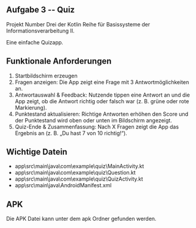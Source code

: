 ## Aufgabe 3 -- Quiz

Projekt Number Drei der Kotlin Reihe für Basissysteme der Informationsverarbeitung II.

Eine einfache Quizapp.

## Funktionale Anforderungen

1. Startbildschirm erzeugen
2. Fragen anzeigen: Die App zeigt eine Frage mit 3 Antwortmöglichkeiten an.
3. Antwortauswahl & Feedback: Nutzende tippen eine Antwort an und die App zeigt, ob die Antwort richtig oder falsch war (z. B. grüne oder rote Markierung).
4. Punktestand aktualisieren: Richtige Antworten erhöhen den Score und der Punktestand wird oben oder unten im Bildschirm angezeigt.
5. Quiz-Ende & Zusammenfassung: Nach X Fragen zeigt die App das Ergebnis an (z. B. „Du hast 7 von 10 richtig!“).

## Wichtige Datein

- app\src\main\java\com\example\quiz\MainActivity.kt
- app\src\main\java\com\example\quiz\Question.kt
- app\src\main\java\com\example\quiz\QuizActivity.kt
- app\src\main\java\AndroidManifest.xml

## APK 

Die APK Datei kann unter dem apk Ordner gefunden werden.
